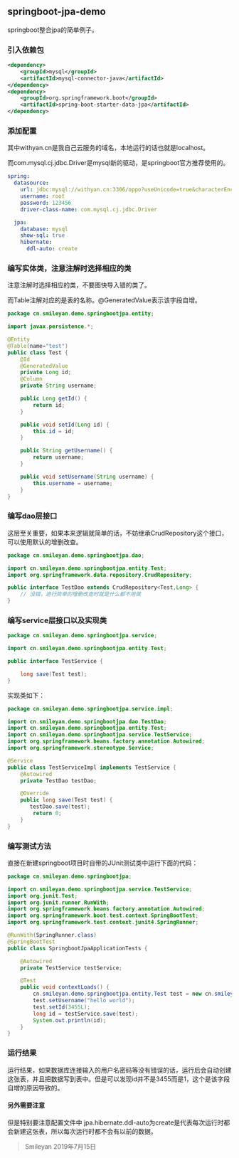 ## springboot-jpa-demo

springboot整合jpa的简单例子。

### 引入依赖包

```xml
<dependency>
    <groupId>mysql</groupId>
    <artifactId>mysql-connector-java</artifactId>
</dependency>
<dependency>
    <groupId>org.springframework.boot</groupId>
    <artifactId>spring-boot-starter-data-jpa</artifactId>
</dependency>
```

### 添加配置

其中withyan.cn是我自己云服务的域名，本地运行的话也就是localhost。

而com.mysql.cj.jdbc.Driver是mysql新的驱动，是springboot官方推荐使用的。

```yml
spring:
  datasource:
    url: jdbc:mysql://withyan.cn:3306/oppo?useUnicode=true&characterEncoding=UTF-8&useSSL=false
    username: root
    password: 123456
    driver-class-name: com.mysql.cj.jdbc.Driver

  jpa:
    database: mysql
    show-sql: true
    hibernate:
      ddl-auto: create
```

### 编写实体类，注意注解时选择相应的类

注意注解时选择相应的类，不要图快导入错的类了。

而Table注解对应的是表的名称。@GeneratedValue表示该字段自增。

```java
package cn.smileyan.demo.springbootjpa.entity;

import javax.persistence.*;

@Entity
@Table(name="test")
public class Test {
    @Id
    @GeneratedValue
    private Long id;
    @Column
    private String username;

    public Long getId() {
        return id;
    }

    public void setId(Long id) {
        this.id = id;
    }

    public String getUsername() {
        return username;
    }

    public void setUsername(String username) {
        this.username = username;
    }
}
```

### 编写dao层接口

这层至关重要，如果本来逻辑就简单的话，不妨继承CrudRepository这个接口，可以使用默认的增删改查。

```java
package cn.smileyan.demo.springbootjpa.dao;

import cn.smileyan.demo.springbootjpa.entity.Test;
import org.springframework.data.repository.CrudRepository;

public interface TestDao extends CrudRepository<Test,Long> {
	// 没错，进行简单的增删改查时就是什么都不用做
}
```

### 编写service层接口以及实现类

```java
package cn.smileyan.demo.springbootjpa.service;

import cn.smileyan.demo.springbootjpa.entity.Test;

public interface TestService {

    long save(Test test);
}
```

实现类如下：

```java
package cn.smileyan.demo.springbootjpa.service.impl;

import cn.smileyan.demo.springbootjpa.dao.TestDao;
import cn.smileyan.demo.springbootjpa.entity.Test;
import cn.smileyan.demo.springbootjpa.service.TestService;
import org.springframework.beans.factory.annotation.Autowired;
import org.springframework.stereotype.Service;

@Service
public class TestServiceImpl implements TestService {
    @Autowired
    private TestDao testDao;

    @Override
    public long save(Test test) {
       testDao.save(test);
        return 0;
    }
}
```

### 编写测试方法

直接在新建springboot项目时自带的JUnit测试类中运行下面的代码：

```java
package cn.smileyan.demo.springbootjpa;

import cn.smileyan.demo.springbootjpa.service.TestService;
import org.junit.Test;
import org.junit.runner.RunWith;
import org.springframework.beans.factory.annotation.Autowired;
import org.springframework.boot.test.context.SpringBootTest;
import org.springframework.test.context.junit4.SpringRunner;

@RunWith(SpringRunner.class)
@SpringBootTest
public class SpringbootJpaApplicationTests {

    @Autowired
    private TestService testService;

    @Test
    public void contextLoads() {
        cn.smileyan.demo.springbootjpa.entity.Test test = new cn.smileyan.demo.springbootjpa.entity.Test();
        test.setUsername("hello world");
        test.setId(3455L);
        long id = testService.save(test);
        System.out.println(id);
    }
}
```

### 运行结果

运行结果，如果数据库连接输入的用户名密码等没有错误的话，运行后会自动创建这张表，并且把数据写到表中。但是可以发现id并不是3455而是1，这个是该字段自增的原因导致的。

#### 另外需要注意

但是特别要注意配置文件中  jpa.hibernate.ddl-auto为create是代表每次运行时都会新建这张表，所以每次运行时都不会有以前的数据。



> Smileyan 2019年7月15日

